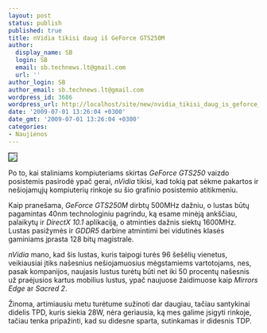 ```yaml
---
layout: post
status: publish
published: true
title: nVidia tikisi daug iš GeForce GTS250M
author:
  display_name: SB
  login: SB
  email: sb.technews.lt@gmail.com
  url: ''
author_login: SB
author_email: sb.technews.lt@gmail.com
wordpress_id: 3686
wordpress_url: http://localhost/site/new/nvidia_tikisi_daug_is_geforce_gts250m/
date: '2009-07-01 13:26:04 +0300'
date_gmt: '2009-07-01 13:26:04 +0300'
categories:
- Naujienos
---
```

<div class="imgright"><img src="http://tbn2.google.com/images?q=tbn:AosSmZsyhucMxM:http://images.nvidia.com/products/geforce_gts_250m/GeForce_gts_250m_3qtr_low.png" border="1" /></div>
<p>Po to, kai staliniams kompiuteriams skirtas <i>GeForce GTS250</i> vaizdo posistemis pasirodė ypač gerai, <i>nVidia</i> tikisi, kad tokią pat sėkme pakartos ir nešiojamųjų kompiuterių rinkoje su šio grafinio posistemio atitikmeniu.</p>
<p>Kaip pranešama, <i>GeForce GTS250M</i> dirbtų 500MHz dažniu, o lustas būtų pagamintas 40nm technologiniu pagrindu, ką esame minėją ankščiau, palaikytų ir <i>DirectX 10.1</i> aplikaciją, o atminties dažnis siektų 1600MHz. Lustas pasižymės ir <i>GDDR5</i> darbine atmintimi bei vidutinės klasės gaminiams įprasta 128 bitų magistrale.</p>
<p><i>nVidia</i> mano, kad šis lustas, kuris taipogi turės 96 šešėlių vienetus, veikiausiai įtiks našesnius nešiojamuosius mėgstamiems vartotojams, nes, pasak kompanijos, naujasis lustus turėtų būti net iki 50 procentų našesnis už praėjusios kartus mobilius lustus, ypač naujuose žaidimuose kaip <i>Mirrors Edge</i> ar <i>Sacred 2</i>.</p>
<p>Žinoma, artimiausiu metu turėtume sužinoti dar daugiau, tačiau santykinai didelis TPD, kuris siekia 28W, nėra geriausia, ką mes galime įsigyti rinkoje, tačiau tenka pripažinti, kad su didesne sparta, sutinkamas ir didesnis TDP.<br /></p>

